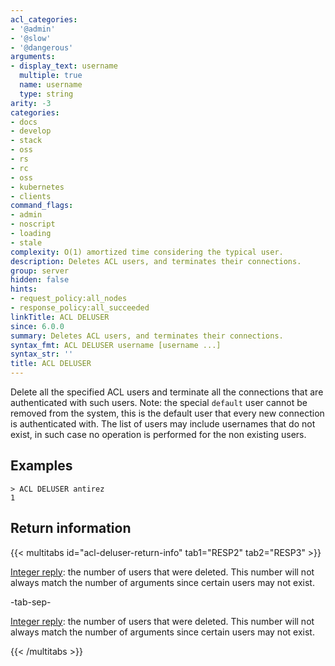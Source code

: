 ```yaml
---
acl_categories:
- '@admin'
- '@slow'
- '@dangerous'
arguments:
- display_text: username
  multiple: true
  name: username
  type: string
arity: -3
categories:
- docs
- develop
- stack
- oss
- rs
- rc
- oss
- kubernetes
- clients
command_flags:
- admin
- noscript
- loading
- stale
complexity: O(1) amortized time considering the typical user.
description: Deletes ACL users, and terminates their connections.
group: server
hidden: false
hints:
- request_policy:all_nodes
- response_policy:all_succeeded
linkTitle: ACL DELUSER
since: 6.0.0
summary: Deletes ACL users, and terminates their connections.
syntax_fmt: ACL DELUSER username [username ...]
syntax_str: ''
title: ACL DELUSER
---
```

Delete all the specified ACL users and terminate all the connections that are
authenticated with such users. Note: the special `default` user cannot be
removed from the system, this is the default user that every new connection
is authenticated with. The list of users may include usernames that do not
exist, in such case no operation is performed for the non existing users.

## Examples

```
> ACL DELUSER antirez
1
```

## Return information

{{< multitabs id="acl-deluser-return-info" 
    tab1="RESP2" 
    tab2="RESP3" >}}

[Integer reply](../../develop/reference/protocol-spec#integers): the number of users that were deleted. This number will not always match the number of arguments since certain users may not exist.

-tab-sep-

[Integer reply](../../develop/reference/protocol-spec#integers): the number of users that were deleted. This number will not always match the number of arguments since certain users may not exist.

{{< /multitabs >}}
